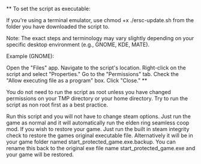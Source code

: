 **
To set the script as executable:

If you're using a terminal emulator, use chmod +x ./ersc-update.sh from the folder you have downloaded the script to.

Note: The exact steps and terminology may vary slightly depending on your specific desktop environment (e.g., GNOME, KDE, MATE).

Example (GNOME):

Open the "Files" app.
Navigate to the script's location.
Right-click on the script and select "Properties."
Go to the "Permissions" tab.
Check the "Allow executing file as a program" box.
Click "Close."
**


You do not need to run the script as root unless you have changed permissions on your TMP directory or your home directory. Try to run the script as non root first as a best practice.

Run this script and you will not have to change steam options. Just run the game as normal and it will automatically run the elden ring seamless coop mod. If you wish to restore your game. Just run the built in steam integrity check to restore the games original executable file. Alternatively it will be in your game folder named start_protected_game.exe.backup. You can rename this back to the original exe file name start_protected_game.exe and your game will be restored.

